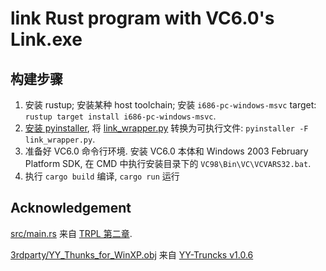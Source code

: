 # link Rust program with VC6.0's Link.exe

## 构建步骤

1. 安装 rustup; 安装某种 host toolchain; 安装 `i686-pc-windows-msvc` target: `rustup target install i686-pc-windows-msvc`.
2. [安装 pyinstaller](https://pyinstaller.org/en/stable/installation.html), 将 [link_wrapper.py](link_wrapper.py) 转换为可执行文件: `pyinstaller -F link_wrapper.py`.
3. 准备好 VC6.0 命令行环境. 安装 VC6.0 本体和 Windows 2003 February Platform SDK, 在 CMD 中执行安装目录下的 `VC98\Bin\VC\VCVARS32.bat`.
4. 执行 `cargo build` 编译, `cargo run` 运行

## Acknowledgement

[src/main.rs](src/main.rs) 来自 [TRPL 第二章](https://doc.rust-lang.org/book/ch02-00-guessing-game-tutorial.html).

[3rdparty/YY_Thunks_for_WinXP.obj](3rdparty/YY_Thunks_for_WinXP.obj) 来自 [YY-Truncks v1.0.6](https://github.com/Chuyu-Team/YY-Thunks/releases/tag/v1.0.6)
